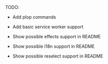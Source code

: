 TODO: 

-   Add plop commands
-   Add basic service worker support

-   Show possible effects support in README
-   Show possible i18n support in README
-   Show possible reselect support in README
